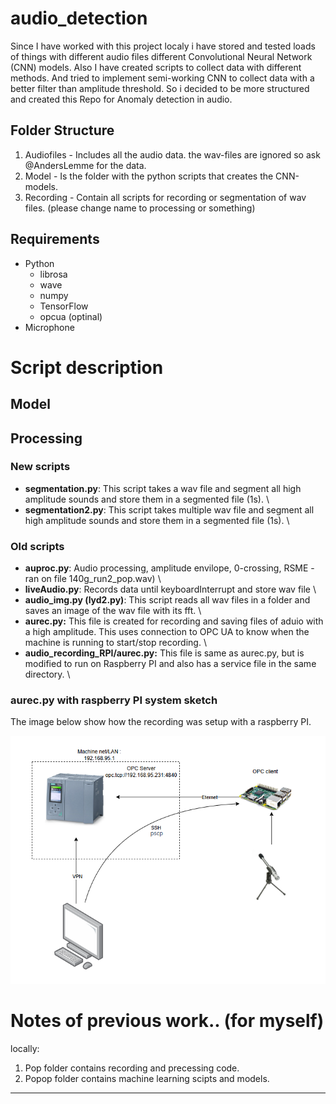 # audio_detection

Since I have worked with this project localy i have stored and tested loads of things with different audio files different Convolutional Neural Network (CNN) models.
Also I have created scripts to collect data with different methods. And tried to implement semi-working CNN to collect data with a better filter than amplitude threshold.
So i decided to be more structured and created this Repo for Anomaly detection in audio.

## Folder Structure
 1. Audiofiles 	- Includes all the audio data. the wav-files are ignored so ask @AndersLemme for the data.
 2. Model 	- Is the folder with the python scripts that creates the CNN-models.
 3. Recording	- Contain all scripts for recording or segmentation of wav files. (please change name to processing or something)

## Requirements
 - Python
	- librosa
	- wave
	- numpy
	- TensorFlow
	- opcua (optinal)
 - Microphone

# Script description

## Model

## Processing

### New scripts 
- **segmentation.py**: This script takes a wav file and segment all high amplitude sounds and store them in a segmented file (1s). \
- **segmentation2.py**: This script takes multiple  wav file and segment all high amplitude sounds and store them in a segmented file (1s). \

### Old scripts
- **auproc.py**: Audio processing, amplitude envilope, 0-crossing, RSME - ran on file 140g_run2_pop.wav) \
- **liveAudio.py**: Records data until keyboardInterrupt and store wav file \
- **audio_img.py (lyd2.py)**: This script reads all wav files in a folder and saves an image of the wav file with its fft. \
- **aurec.py:** This file is created for recording and saving files of aduio with a high amplitude. This uses connection to OPC UA to know when the machine is running to start/stop recording. \ 
- **audio_recording_RPI/aurec.py:** This file is same as aurec.py, but is modified to run on Raspberry PI and also has a service file in the same directory. \

### aurec.py with raspberry PI system sketch
The image below show how the recording was setup with a raspberry PI.

![Alt aurec.py with Raspberry PI setup](./images/aurec_sustem_sketch.PNG "Recording setup with Raspberry PI")


# Notes of previous work.. (for myself)
locally:
1. Pop folder contains recording and precessing code.
2. Popop folder contains machine learning scipts and models.

---



